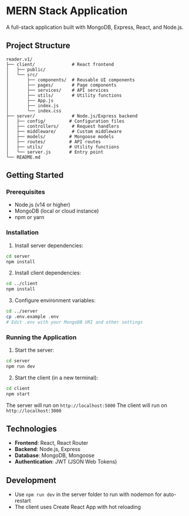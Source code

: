 # MERN Stack Application

A full-stack application built with MongoDB, Express, React, and Node.js.

## Project Structure

```
reader.v1/
├── client/              # React frontend
│   ├── public/
│   └── src/
│       ├── components/  # Reusable UI components
│       ├── pages/       # Page components
│       ├── services/    # API services
│       ├── utils/       # Utility functions
│       ├── App.js
│       ├── index.js
│       └── index.css
├── server/              # Node.js/Express backend
│   ├── config/         # Configuration files
│   ├── controllers/     # Request handlers
│   ├── middleware/      # Custom middleware
│   ├── models/         # Mongoose models
│   ├── routes/         # API routes
│   ├── utils/          # Utility functions
│   └── server.js       # Entry point
└── README.md
```

## Getting Started

### Prerequisites

- Node.js (v14 or higher)
- MongoDB (local or cloud instance)
- npm or yarn

### Installation

1. Install server dependencies:
```bash
cd server
npm install
```

2. Install client dependencies:
```bash
cd ../client
npm install
```

3. Configure environment variables:
```bash
cd ../server
cp .env.example .env
# Edit .env with your MongoDB URI and other settings
```

### Running the Application

1. Start the server:
```bash
cd server
npm run dev
```

2. Start the client (in a new terminal):
```bash
cd client
npm start
```

The server will run on `http://localhost:5000`
The client will run on `http://localhost:3000`

## Technologies

- **Frontend**: React, React Router
- **Backend**: Node.js, Express
- **Database**: MongoDB, Mongoose
- **Authentication**: JWT (JSON Web Tokens)

## Development

- Use `npm run dev` in the server folder to run with nodemon for auto-restart
- The client uses Create React App with hot reloading

